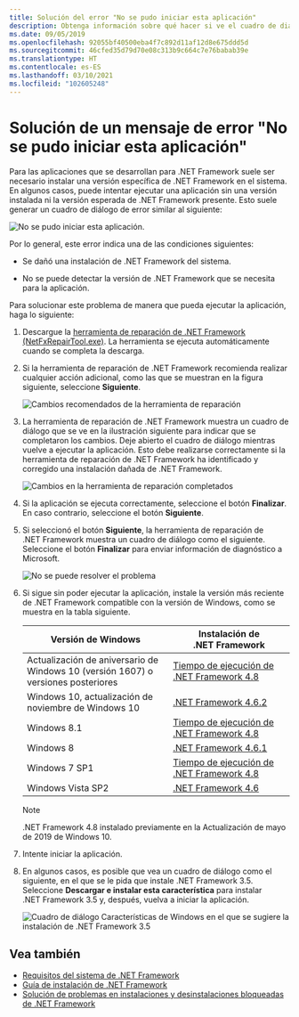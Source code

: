 ```yaml
---
title: Solución del error "No se pudo iniciar esta aplicación"
description: Obtenga información sobre qué hacer si ve el cuadro de diálogo "No se pudo iniciar esta aplicación".
ms.date: 09/05/2019
ms.openlocfilehash: 92055bf40500eba4f7c892d11af12d8e675ddd5d
ms.sourcegitcommit: 46cfed35d79d70e08c313b9c664c7e76babab39e
ms.translationtype: HT
ms.contentlocale: es-ES
ms.lasthandoff: 03/10/2021
ms.locfileid: "102605248"
---
```

# <a name="troubleshooting-a-this-application-could-not-be-started-error-message"></a>Solución de un mensaje de error "No se pudo iniciar esta aplicación"

Para las aplicaciones que se desarrollan para .NET Framework suele ser necesario instalar una versión específica de .NET Framework en el sistema. En algunos casos, puede intentar ejecutar una aplicación sin una versión instalada ni la versión esperada de .NET Framework presente. Esto suele generar un cuadro de diálogo de error similar al siguiente:

![No se pudo iniciar esta aplicación.](media/application-not-started/app-could-not-be-started.png)

Por lo general, este error indica una de las condiciones siguientes:

- Se dañó una instalación de .NET Framework del sistema.

- No se puede detectar la versión de .NET Framework que se necesita para la aplicación.

Para solucionar este problema de manera que pueda ejecutar la aplicación, haga lo siguiente:

1. Descargue la [herramienta de reparación de .NET Framework (NetFxRepairTool.exe)](https://www.microsoft.com/download/details.aspx?id=30135). La herramienta se ejecuta automáticamente cuando se completa la descarga.

1. Si la herramienta de reparación de .NET Framework recomienda realizar cualquier acción adicional, como las que se muestran en la figura siguiente, seleccione **Siguiente**.

   ![Cambios recomendados de la herramienta de reparación](media/application-not-started/repair-tool-recommended-changes.png)

1. La herramienta de reparación de .NET Framework muestra un cuadro de diálogo que se ve en la ilustración siguiente para indicar que se completaron los cambios. Deje abierto el cuadro de diálogo mientras vuelve a ejecutar la aplicación. Esto debe realizarse correctamente si la herramienta de reparación de .NET Framework ha identificado y corregido una instalación dañada de .NET Framework.

   ![Cambios en la herramienta de reparación completados](media/application-not-started/repair-tool-changes-complete.png)

1. Si la aplicación se ejecuta correctamente, seleccione el botón **Finalizar**. En caso contrario, seleccione el botón **Siguiente**.

1. Si seleccionó el botón **Siguiente**, la herramienta de reparación de .NET Framework muestra un cuadro de diálogo como el siguiente. Seleccione el botón **Finalizar** para enviar información de diagnóstico a Microsoft.

   ![No se puede resolver el problema](media/application-not-started/repair-tool-no-resolution.png)

1. Si sigue sin poder ejecutar la aplicación, instale la versión más reciente de .NET Framework compatible con la versión de Windows, como se muestra en la tabla siguiente.

   |Versión de Windows|Instalación de .NET Framework|
   |---|---|
   |Actualización de aniversario de Windows 10 (versión 1607) o versiones posteriores|[Tiempo de ejecución de .NET Framework 4.8](https://dotnet.microsoft.com/download/dotnet-framework/net48)|
   |Windows 10, actualización de noviembre de Windows 10|[.NET Framework 4.6.2](https://dotnet.microsoft.com/download/dotnet-framework/net462)|
   |Windows 8.1|[Tiempo de ejecución de .NET Framework 4.8](https://dotnet.microsoft.com/download/dotnet-framework/net48)|
   |Windows 8|[.NET Framework 4.6.1](https://dotnet.microsoft.com/download/dotnet-framework/net461)|
   |Windows 7 SP1|[Tiempo de ejecución de .NET Framework 4.8](https://dotnet.microsoft.com/download/dotnet-framework/net48)|
   |Windows Vista SP2|[.NET Framework 4.6](https://dotnet.microsoft.com/download/dotnet-framework/net46)|

   > [!NOTE]
   > .NET Framework 4.8 instalado previamente en la Actualización de mayo de 2019 de Windows 10.

1. Intente iniciar la aplicación.

1. En algunos casos, es posible que vea un cuadro de diálogo como el siguiente, en el que se le pida que instale .NET Framework 3.5. Seleccione **Descargar e instalar esta característica** para instalar .NET Framework 3.5 y, después, vuelva a iniciar la aplicación.

   ![Cuadro de diálogo Características de Windows en el que se sugiere la instalación de .NET Framework 3.5](media/application-not-started/install-3-5.png)

## <a name="see-also"></a>Vea también

- [Requisitos del sistema de .NET Framework](../get-started/system-requirements.md)
- [Guía de instalación de .NET Framework](index.md)
- [Solución de problemas en instalaciones y desinstalaciones bloqueadas de .NET Framework](troubleshoot-blocked-installations-and-uninstallations.md)
